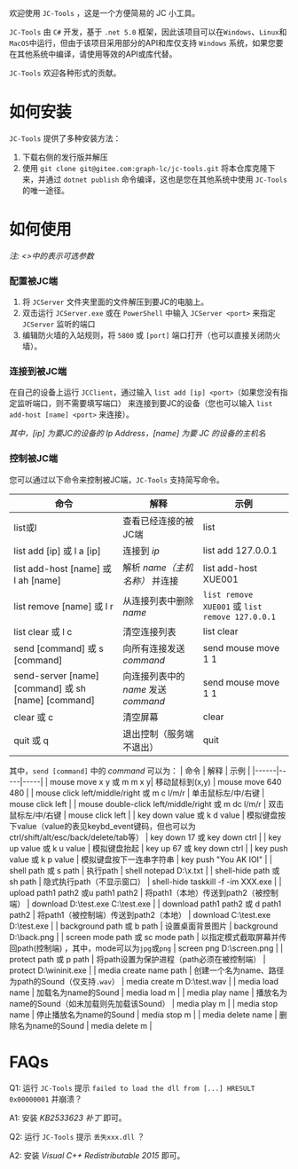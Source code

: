 欢迎使用 `JC-Tools` ，这是一个方便简易的 JC 小工具。

`JC-Tools` 由 `C#` 开发，基于 `.net 5.0` 框架，因此该项目可以在`Windows`、`Linux`和`MacOS`中运行，但由于该项目采用部分的API和库仅支持 `Windows` 系统，如果您要在其他系统中编译，请使用等效的API或库代替。

`JC-Tools` 欢迎各种形式的贡献。

# 如何安装
`JC-Tools` 提供了多种安装方法：
1. 下载右侧的发行版并解压
2. 使用 `git clone git@gitee.com:graph-lc/jc-tools.git` 将本仓库克隆下来，并通过 `dotnet publish` 命令编译，这也是您在其他系统中使用 `JC-Tools` 的唯一途径。

# 如何使用

_注: <>中的表示可选参数_

### 配置被JC端
1. 将 `JCServer` 文件夹里面的文件解压到要JC的电脑上。
2. 双击运行 `JCServer.exe` 或在 `PowerShell` 中输入 `JCServer <port>` 来指定 `JCServer` 监听的端口
3. 编辑防火墙的入站规则，将 `5800` 或 `[port]` 端口打开（也可以直接关闭防火墙）。

### 连接到被JC端
在自己的设备上运行 `JCClient`，通过输入 `list add [ip] <port>`（如果您没有指定监听端口，则不需要填写端口） 来连接到要JC的设备（您也可以输入 `list add-host [name] <port>` 来连接）。
 
_其中，[ip] 为要JC的设备的 Ip Address，[name] 为要 JC 的设备的主机名_

### 控制被JC端
您可以通过以下命令来控制被JC端，`JC-Tools` 支持简写命令。

| 命令           | 解释                     | 示例                    |
|--------------------------|---------------------------------|-----------------------------------------|
| list或l | 查看已经连接的被JC端 | list |
| list add [ip] 或 l a [ip] | 连接到 _ip_ | list add 127.0.0.1 |
| list add-host [name] 或 l ah [name] | 解析 _name（主机名称）_ 并连接 | list add-host XUE001 |
| list remove [name] 或 l r| 从连接列表中删除 _name_ | `list remove XUE001` 或  `list remove 127.0.0.1` |
| list clear 或 l c | 清空连接列表 | list clear |
| send [command] 或 s [command]| 向所有连接发送 _command_ | send mouse move 1 1 |
| send-server [name] [command] 或 sh [name] [command]| 向连接列表中的 _name_ 发送 _command_ | send mouse move 1 1 |
| clear 或 c | 清空屏幕 | clear |
| quit 或 q | 退出控制（服务端不退出） | quit |

其中，`send [command]` 中的 _command_ 可以为：
| 命令 | 解释 | 示例 |
|------|-----|-----|
| mouse move x y 或 m m x y| 移动鼠标到(x,y)                      | mouse move 640 480                      |
| mouse click left/middle/right 或 m c l/m/r | 单击鼠标左/中/右键 | mouse click left                        |
| mouse double-click left/middle/right 或 m dc l/m/r | 双击鼠标左/中/右键 | mouse click left                        |
| key down value 或 k d value           | 模拟键盘按下value（value的表见keybd_event键码，但也可以为ctrl/shift/alt/esc/back/delete/tab等）                     | key down 17 或 key down ctrl                            |
| key up value 或 k u value            | 模拟键盘抬起                          | key up 67 或 key down ctrl                               |
| key push value 或 k p value           | 模拟键盘按下一连串字符串                    | key push "You AK IOI"                    |
| shell path <command> 或 s path <command>               | 执行path                          | shell notepad D:\x.txt                               |
| shell-hide path <command> 或 sh path <command>          | 隐式执行path（不显示窗口）        | shell-hide taskkill -f -im XXX.exe |
| upload path1 path2 或u path1 path2 | 将path1（本地）传送到path2（被控制端） | download D:\test.exe C:\test.exe |
| download path1 path2 或 d path1 path2            | 将path1（被控制端）传送到path2（本地）              | download C:\test.exe D:\test.exe                     |
| background path 或 b path | 设置桌面背景图片 | background D:\back.png |
| screen mode path 或 sc mode path | 以指定模式截取屏幕并传回path(控制端) ，其中，mode可以为`jpg`或`png` | screen png D:\screen.png |
| protect path 或 p path | 将path设置为保护进程（path必须在被控制端） | protect D:\wininit.exe |
| media create name path   | 创建一个名为name、路径为path的Sound（仅支持`.wav`）     | media create m D:\test.wav |
| media load name          | 加载名为name的Sound   | media load m |
| media play name          | 播放名为name的Sound（如未加载则先加载该Sound） | media play m |
| media stop name          | 停止播放名为name的Sound | media stop m |
| media delete name        | 删除名为name的Sound | media delete m |

# FAQs

Q1: 运行 `JC-Tools` 提示 `failed to load the dll from [...] HRESULT 0x00000001` 并崩溃？

A1: 安装 _KB2533623 补丁_ 即可。

Q2: 运行 `JC-Tools` 提示 `丢失xxx.dll` ？

A2: 安装 _Visual C++ Redistributable 2015_ 即可。